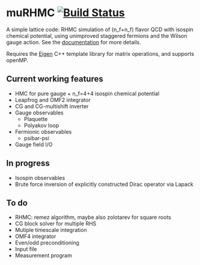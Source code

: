 # muRHMC [![Build Status](https://travis-ci.org/lkeegan/muRHMC.svg?branch=master)](https://travis-ci.org/lkeegan/muRHMC)
A simple lattice code: RHMC simulation of (n_f+n_f) flavor QCD with isospin chemical potential, using unimproved staggered fermions and the Wilson gauge action. See the [documentation](doc/muRHMC.pdf) for more details.

Requires the [Eigen](http://eigen.tuxfamily.org) C++ template library for matrix operations, and supports openMP.

## Current working features
- HMC for pure gauge + n_f=4+4 isospin chemical potential
- Leapfrog and OMF2 integrator
- CG and CG-multishift inverter
- Gauge observables
	- Plaquette
	- Polyakov loop
- Fermionic observables
	- psibar-psi
- Gauge field I/O
 
## In progress
- Isospin observables
- Brute force inversion of explicitly constructed Dirac operator via Lapack

## To do
- RHMC: remez algorithm, maybe also zolotarev for square roots
- CG block solver for multiple RHS
- Mutiple timescale integration
- OMF4 integrator
- Even/odd preconditioning
- Input file
- Measurement program